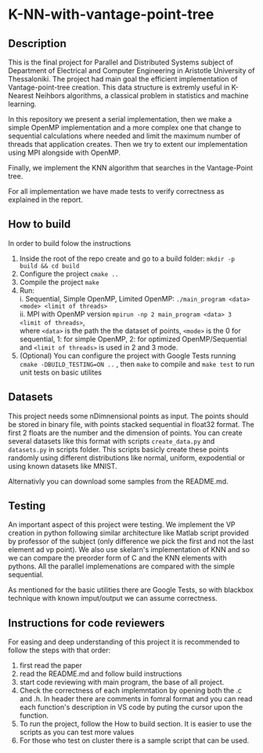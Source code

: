 # K-NN-with-vantage-point-tree

## Description
This is the final project for Parallel and Distributed Systems subject of Department of Electrical and Computer Engineering in Aristotle University of Thessaloniki. The project had main goal the efficient implementation of Vantage-point-tree creation. This data structure is extremly useful in K-Nearest Neihbors algorithms, a classical problem in statistics and machine learning.

In this repository we present a serial implementation, then we make a simple OpenMP implementation and a more complex one that change to sequential calculations where needed and limit the maximum number of threads that application creates. Then we try to extent our implementation using MPI alongside with OpenMP.

Finally, we implement the KNN algorithm that searches in the Vantage-Point tree. 

For all implementation we have made tests to verify correctness as explained in the report.

## How to build
In order to build folow the instructions
1. Inside the root of the repo create and go to a build folder: ``mkdir -p build && cd build``
2. Configure the project ``cmake ..``
3. Compile the project ``make``
4. Run: <br>
i. Sequential, Simple OpenMP, Limited OpenMP: ``./main_program <data> <mode> <limit of threads>`` <br>
ii. MPI with OpenMP version ``mpirun -np 2 main_program <data> 3 <limit of threads>``,
<br> where ``<data>`` is the path the the dataset of points, ``<mode>`` is the 0 for sequential, 1: for simple OpenMP, 2: for optimized OpenMP/Sequential and ``<limit of threads>`` is used in 2 and 3 mode.
5. (Optional) You can configure the project with Google Tests running ``cmake -DBUILD_TESTING=ON ..`` , then ``make`` to compile and ``make test`` to run unit tests on basic utilites

## Datasets
This project needs some nDimnensional points as input. The points should be stored in binary file, with points stacked sequential in float32 format. The first 2 floats are the number and the dimension of points. You can create several datasets like this format with scripts ``create_data.py`` and ``datasets.py`` in scripts folder. This scripts basicly create these points randomly using different  distributions like normal, uniform, expodential or using known datasets like MNIST.

Alternativly you can download some samples from the README.md.

## Testing
An important aspect of this project were testing. We implement the VP creation in python following similar architecture like Matlab script provided by professor of the subject (only difference we pick the first and not the last element ad vp point). We also use skelarn's implementation of KNN and so we can compare the preorder form of C and the KNN elements with pythons. All the parallel implemenations are compared with the simple sequential. 

As mentioned for the basic utilities there are Google Tests, so with blackbox technique with known imput/output we can assume correctness.

## Instructions for code reviewers
For easing and deep understanding of this project it is recommended to follow the steps with that order:
1. first read the paper
2. read the README.md and follow build instructions
3. start code reviewing with main program, the base of all project.
4. Check the correctness of each implemntation by opening both the .c and .h. In header there are comments in fomral format and you can read each function's description in VS code by puting the cursor upon the function.
5. To run the project, follow the How to build section. It is easier to use the scripts as you can test more values
6. For those who test on cluster there is a sample script that can be used.

